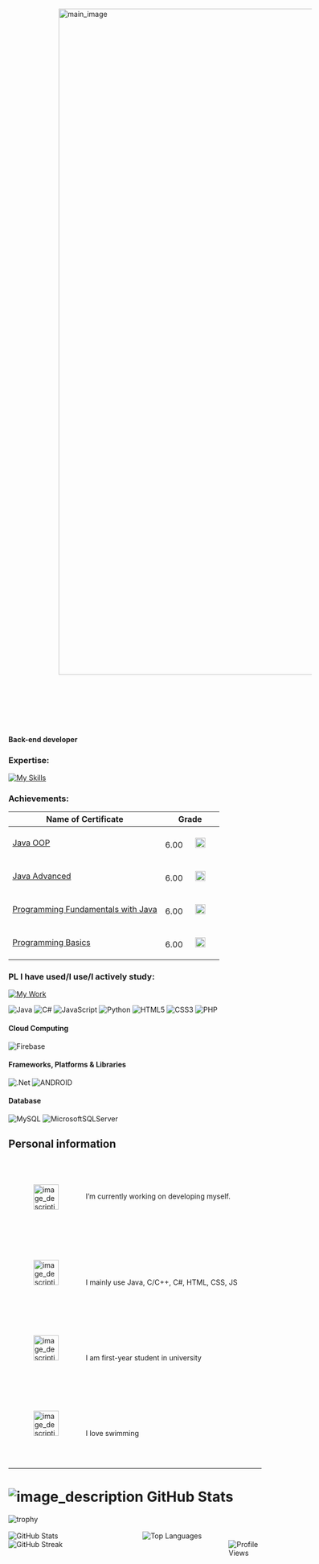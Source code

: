 <img src="https://i.ibb.co/XkDb2YqP/gh-intro-wh.png" alt="main_image" style="margin: 100px; width: 1324px;"> 

#### Back-end developer

### Expertise:  
[![My Skills](https://skillicons.dev/icons?i=c,cpp,java,cs,mysql&theme=light&perline=4)](https://skillicons.dev)
         
### Achievements:  
| Name of Certificate  | Grade |
| ------------- | ------------- |
|  [Java OOP](https://softuni.bg/certificates/details/181496/a8a6284d) | 6.00 <img src="https://em-content.zobj.net/thumbs/120/apple/354/check-mark-button_2705.png" alt="image_description" style="margin: 20px; width: 20px;"> |
| [Java Advanced](https://softuni.bg/certificates/details/174622/d201314a) | 6.00 <img src="https://em-content.zobj.net/thumbs/120/apple/354/check-mark-button_2705.png" alt="image_description" style="margin: 20px; width: 20px;"> |
| [Programming Fundamentals with Java](https://softuni.bg/certificates/details/169306/388a139b)  | 6.00 <img src="https://em-content.zobj.net/thumbs/120/apple/354/check-mark-button_2705.png" alt="image_description" style="margin: 20px; width: 20px;"> |
| [Programming Basics](https://softuni.bg/certificates/details/108042/9a6dcaa9)  | 6.00 <img src="https://em-content.zobj.net/thumbs/120/apple/354/check-mark-button_2705.png" alt="image_description" style="margin: 20px; width: 20px;"> |
 
### PL I have used/I use/I actively study:   
[![My Work](https://skillicons.dev/icons?i=dotnet,react,html,css,js,php&theme=light&perline=8)](https://skillicons.dev)

![Java](https://img.shields.io/badge/java-%23ED8B00.svg?style=for-the-badge&logo=java&logoColor=white)
![C#](https://img.shields.io/badge/c%23-%23239120.svg?style=for-the-badge&logo=c-sharp&logoColor=white)
![JavaScript](https://img.shields.io/badge/javascript-%23323330.svg?style=for-the-badge&logo=javascript&logoColor=%23F7DF1E)
![Python](https://img.shields.io/badge/python-3670A0?style=for-the-badge&logo=python&logoColor=ffdd54)
![HTML5](https://img.shields.io/badge/html5-%23E34F26.svg?style=for-the-badge&logo=html5&logoColor=white)
![CSS3](https://img.shields.io/badge/css3-%231572B6.svg?style=for-the-badge&logo=css3&logoColor=white)
![PHP](https://img.shields.io/badge/php-%23777BB4.svg?style=for-the-badge&logo=php&logoColor=white)

#### Cloud Computing
![Firebase](https://img.shields.io/badge/firebase-%23039BE5.svg?style=for-the-badge&logo=firebase)

#### Frameworks, Platforms & Libraries
![.Net](https://img.shields.io/badge/.NET-5C2D91?style=for-the-badge&logo=.net&logoColor=white)
![ANDROID](https://img.shields.io/badge/android-%2320232a.svg?style=for-the-badge&logo=android&logoColor=%a4c639)

#### Database
![MySQL](https://img.shields.io/badge/mysql-%2300f.svg?style=for-the-badge&logo=mysql&logoColor=white)
![MicrosoftSQLServer](https://img.shields.io/badge/Microsoft%20SQL%20Sever-CC2927?style=for-the-badge&logo=microsoft%20sql%20server&logoColor=white)

## Personal information
<img src="https://em-content.zobj.net/thumbs/120/apple/354/chart-increasing_1f4c8.png" alt="image_description" style="margin: 50px; width: 50px; vertical-align: middle"> I’m currently working on developing myself.   
<img src="https://em-content.zobj.net/thumbs/120/apple/354/man-technologist-medium-light-skin-tone_1f468-1f3fc-200d-1f4bb.png" alt="image_description" style="margin: 50px; width: 50px;"> I mainly use Java, C/C++, C#, HTML, CSS, JS  
<img src="https://em-content.zobj.net/thumbs/72/apple/354/school_1f3eb.png" alt="image_description" style="margin: 50px; width: 50px;"> I am first-year student in university  
<img src="https://em-content.zobj.net/thumbs/120/apple/354/man-swimming-medium-light-skin-tone_1f3ca-1f3fc-200d-2642-fe0f.png" alt="image_description" style="margin: 50px; width: 50px;"> I love swimming  
***
# ![image_description](https://em-content.zobj.net/thumbs/120/apple/354/person-climbing_light-skin-tone_1f9d7-1f3fb_1f3fb.png) GitHub Stats

<div style="display: flex; flex-wrap: wrap; justify-content: space-between;">
  <div style="flex-basis: 100%; margin-bottom: 1rem;">
    <img src="https://github-profile-trophy.vercel.app/?username=danikolovv&theme=apprentice&no-frame=false&no-bg=true&margin-w=4" alt="trophy" />
  </div>
  <div style="flex-basis: 47%; margin-right: 1%;">
    <img src="https://github-readme-stats.vercel.app/api?username=danikolovv&theme=dark&hide_border=false&include_all_commits=false&count_private=true" alt="GitHub Stats" />
  </div>
  <div style="flex-basis: 47%; margin-left: 1%;">
    <img src="https://github-readme-stats.vercel.app/api/top-langs/?username=danikolovv&theme=dark&hide_border=false&include_all_commits=false&count_private=true&layout=compact" alt="Top Languages" />
  </div>
  <div style="flex-basis: 47%; margin-right: 1%;">
    <img src="https://github-readme-streak-stats.herokuapp.com/?user=danikolovv&theme=dark&hide_border=false" alt="GitHub Streak" />
  </div>
  <div style="flex-basis: 13%;">
    <img src="https://visitcount.itsvg.in/api?id=danikolovv&icon=5&color=12" alt="Profile Views" />
  </div>
</div>



